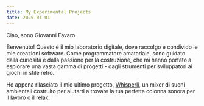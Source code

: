 ```yaml
---
title: My Experimental Projects
date: 2025-01-01
---
```


Ciao, sono Giovanni Favaro.

Benvenuto! Questo è il mio laboratorio digitale, dove raccolgo e condivido le mie creazioni software. Come programmatore amatoriale, sono guidato dalla curiosità e dalla passione per la costruzione, che mi hanno portato a esplorare una vasta gamma di progetti - dagli strumenti per sviluppatori ai giochi in stile retro.

Ho appena rilasciato il mio ultimo progetto, [Whisperli](https://giovifav.github.io/whisperli/), un mixer di suoni ambientali costruito per aiutarti a trovare la tua perfetta colonna sonora per il lavoro o il relax.
